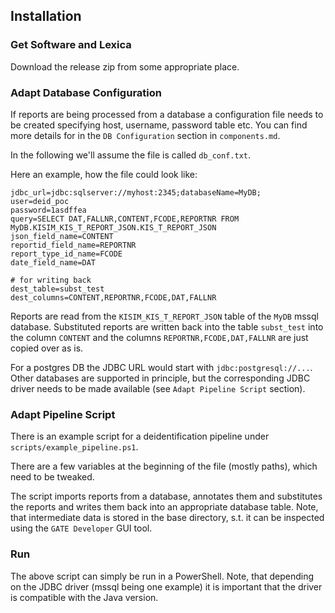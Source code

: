 ## Installation

### Get Software and Lexica 

Download the release zip from some appropriate place.

### Adapt Database Configuration

If reports are being processed from a database a configuration file needs to be created specifying host, username, password table etc.
You can find more details for in the `DB Configuration` section in `components.md`.

In the following we'll assume the file is called `db_conf.txt`.

Here an example, how the file could look like:

```
jdbc_url=jdbc:sqlserver://myhost:2345;databaseName=MyDB;
user=deid_poc
password=1asdffea
query=SELECT DAT,FALLNR,CONTENT,FCODE,REPORTNR FROM MyDB.KISIM_KIS_T_REPORT_JSON.KIS_T_REPORT_JSON
json_field_name=CONTENT
reportid_field_name=REPORTNR
report_type_id_name=FCODE
date_field_name=DAT

# for writing back
dest_table=subst_test
dest_columns=CONTENT,REPORTNR,FCODE,DAT,FALLNR
```

Reports are read from the `KISIM_KIS_T_REPORT_JSON` table of the `MyDB` mssql database. Substituted reports are written back into the table `subst_test` into the column `CONTENT` and the columns `REPORTNR,FCODE,DAT,FALLNR` are just copied over as is.

For a postgres DB the JDBC URL would start with `jdbc:postgresql://...`. Other databases are supported in principle, but the corresponding JDBC driver needs to be made available (see `Adapt Pipeline Script` section).


### Adapt Pipeline Script

There is an example script for a deidentification pipeline under `scripts/example_pipeline.ps1`.

There are a few variables at the beginning of the file (mostly paths),  which need to be tweaked.

The script imports reports from a database,  annotates them and substitutes the reports and writes them back into an appropriate database table.
Note, that intermediate data is stored in the base directory, s.t. it can be inspected using the `GATE Developer` GUI tool.


### Run

The above script can simply be run in a PowerShell. Note, that depending on the JDBC driver (mssql being one example) it is important that the driver is compatible with the Java version.
